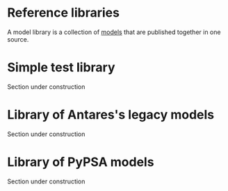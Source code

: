 # Reference libraries

A model library is a collection of [models](models.md) that are published together in one source.  


# Simple test library

Section under construction

# Library of Antares's legacy models

Section under construction


# Library of PyPSA models

Section under construction
